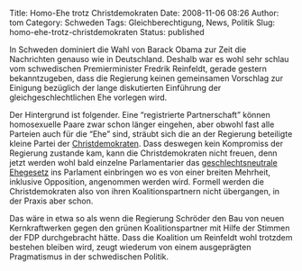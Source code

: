 Title: Homo-Ehe trotz Christdemokraten
Date: 2008-11-06 08:26
Author: tom
Category: Schweden
Tags: Gleichberechtigung, News, Politik
Slug: homo-ehe-trotz-christdemokraten
Status: published

In Schweden dominiert die Wahl von Barack Obama zur Zeit die Nachrichten
genauso wie in Deutschland. Deshalb war es wohl sehr schlau vom
schwedischen Premierminister Fredrik Reinfeldt, gerade gestern
bekanntzugeben, dass die Regierung keinen gemeinsamen Vorschlag zur
Einigung bezüglich der lange diskutierten Einführung der
gleichgeschlechtlichen Ehe vorlegen wird.

Der Hintergrund ist folgender. Eine “registrierte Partnerschaft” können
homosexuelle Paare zwar schon länger eingehen, aber obwohl fast alle
Parteien auch für die “Ehe” sind, sträubt sich die an der Regierung
beteiligte kleine Partei der
[Christdemokraten](http://www.fiket.de/2007/06/18/kristdemokraterna/).
Dass deswegen kein Kompromiss der Regierung zustande kam, kann die
Christdemokraten nicht freuen, denn jetzt werden wohl bald einzelne
Parlamentarier das [geschlechtsneutrale
Ehegesetz](http://www.dn.se/DNet/jsp/polopoly.jsp?d=1042&a=848345) ins
Parlament einbringen wo es von einer breiten Mehrheit, inklusive
Opposition, angenommen werden wird. Formell werden die Christdemokraten
also von ihren Koalitionspartnern nicht übergangen, in der Praxis aber
schon.

Das wäre in etwa so als wenn die Regierung Schröder den Bau von neuen
Kernkraftwerken gegen den grünen Koalitionspartner mit Hilfe der Stimmen
der FDP durchgebracht hätte. Dass die Koalition um Reinfeldt wohl
trotzdem bestehen bleiben wird, zeugt wiederum von einem ausgeprägten
Pragmatismus in der schwedischen Politik.

